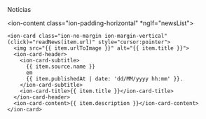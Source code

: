 <ion-header>
  <ion-toolbar>
    <ion-buttons slot="start">
      <ion-menu-button></ion-menu-button>
    </ion-buttons>
    <ion-title>Notícias</ion-title>
    <ion-img src="assets/logo02.jpg" slot="end" class="pages-logo"></ion-img>
  </ion-toolbar>
</ion-header>

<ion-content class="ion-padding-horizontal" *ngIf="newsList">

  <div *ngFor="let item of newsList">

    <ion-card class="ion-no-margin ion-margin-vertical" (click)="readNews(item.url)" style="cursor:pointer">
      <img src="{{ item.urlToImage }}" alt="{{ item.title }}">
      <ion-card-header>
        <ion-card-subtitle>
          {{ item.source.name }}
          em
          {{ item.publishedAt | date: 'dd/MM/yyyy hh:mm' }}.
        </ion-card-subtitle>
        <ion-card-title>{{ item.title }}</ion-card-title>
      </ion-card-header>
      <ion-card-content>{{ item.description }}</ion-card-content>
    </ion-card>

  </div>

</ion-content>
